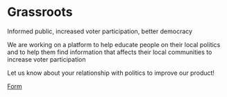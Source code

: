 # Grassroots


Informed public, increased voter participation, better democracy


We are working on a platform to help educate people on their
local politics and to help them find information that affects their
local communities to increase voter participation


Let us know about your relationship with politics to improve our product!

[Form](https://forms.gle/r1bcfqU9ZH3a28sv9)
